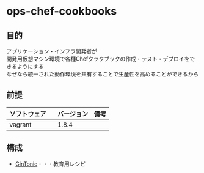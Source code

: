 # ops-chef-cookbooks

## 目的
アプリケーション・インフラ開発者が  
開発用仮想マシン環境で各種Chefクックブックの作成・テスト・デプロイをできるようにする  
なぜなら統一された動作環境を共有することで生産性を高めることができるから

## 前提
| ソフトウェア     | バージョン    | 備考         |
|:---------------|:-------------|:------------|
| vagrant   　　　| 1.8.4       |             |

## 構成

+ [GinTonic](./gin_tonic)・・・教育用レシピ
